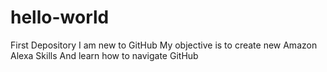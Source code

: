 # hello-world
First Depository
I am new to GitHub
My objective is to create new Amazon Alexa Skills
And learn how to navigate GitHub
